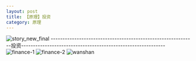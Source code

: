 ```yaml
---
layout: post
title: 【原理】投资
category: 原理
---
```

![story_new_final](http://rfbyhtcfm.hd-bkt.clouddn.com/img/story_new_final_0322.png)
-------------------------------------------------------------投资-------------------------------------------------------------
![finance-1](http://rfbyhtcfm.hd-bkt.clouddn.com/img/finance-1.png)
![finance-2](http://rfbyhtcfm.hd-bkt.clouddn.com/img/finance-2.png)
![wanshan](http://rfbyhtcfm.hd-bkt.clouddn.com/img/wanshan.png)



  




